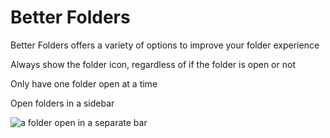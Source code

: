 # Better Folders

Better Folders offers a variety of options to improve your folder experience

Always show the folder icon, regardless of if the folder is open or not

Only have one folder open at a time

Open folders in a sidebar

![a folder open in a separate bar](https://github.com/user-attachments/assets/46bb664e-591a-44d1-83f7-6bcf4967763e)
